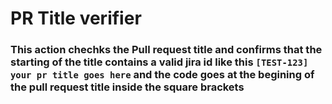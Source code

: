 # PR Title verifier

### This action chechks the Pull request title and confirms that the starting of the title contains a valid jira id like this `[TEST-123] your pr title goes here` and the code goes at the begining of the pull request title inside the square brackets
